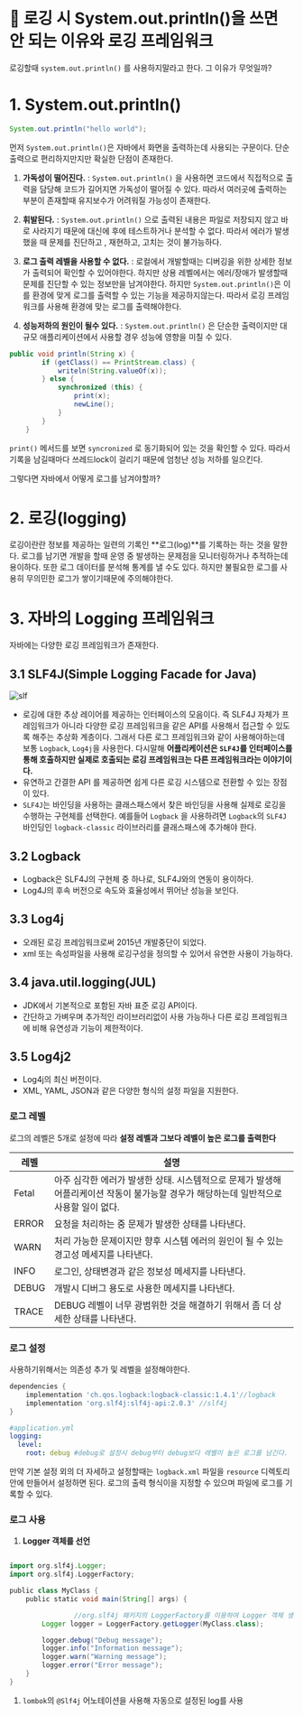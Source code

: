 
# 📌 로깅 시 System.out.println()을 쓰면 안 되는 이유와 로깅 프레임워크

로깅할때 `system.out.println()` 를 사용하지말라고 한다. 그 이유가 무엇일까?
# 1. System.out.println()

```java
System.out.println("hello world");
```

먼저 `System.out.println()`은 자바에서 화면을 출력하는데 사용되는 구문이다. 단순 출력으로 편리하지만지만 확실한 단점이 존재한다.

1. **가독성이 떨어진다.** : `System.out.println()` 을 사용하면 코드에서 직접적으로 출력을 담당해 코드가 길어지면 가독성이 떨어질 수 있다. 따라서 여러곳에 출력하는 부분이 존재할때 유지보수가 어려워질 가능성이 존재한다.

2. **휘발된다.** : `System.out.println()` 으로 출력된 내용은   파일로 저장되지 않고 바로 사라지기 때문에 대신에 후에 테스트하거나 분석할 수 없다. 따라서 에러가 발생했을 때 문제를 진단하고 , 재현하고, 고치는 것이 불가능하다.

3. **로그 출력 레벨을 사용할 수 없다.** : 로컬에서 개발할때는 디버깅을 위한 상세한 정보가 출력되어 확인할 수 있어야한다. 하지만 상용 레벨에서는 에러/장애가 발생할때 문제를 진단할 수 있는 정보만을 남겨야한다. 하지만  `System.out.println()`은 이를 환경에 맞게 로그를 출력할 수 있는 기능을 제공하지않는다. 따라서 로깅 프레임워크를 사용해 환경에 맞는 로그를 출력해야한다.

4. **성능저하의 원인이 될수 있다.** : 
`System.out.println()` 은 단순한 출력이지만 대규모 애플리케이션에서 사용할 경우 성능에 영향을 미칠 수 있다.

```java
public void println(String x) {
        if (getClass() == PrintStream.class) {
            writeln(String.valueOf(x));
        } else {
            synchronized (this) {
                print(x);
                newLine();
            }
        }
    }
```

`print()` 메서드를 보면  `syncronized` 로 동기화되어 있는 것을 확인할 수 있다. 따라서 기록을 남길때마다 쓰레드lock이 걸리기 때문에 엄청난 성능 저하를 일으킨다.

그렇다면 자바에서 어떻게 로그를 남겨야할까?

# 2. 로깅(logging)

로깅이란란 정보를 제공하는 일련의 기록인 **로그(log)**를 기록하는 하는 것을 말한다. 로그를 남기면 개발을 할때 운영 중 발생하는 문제점을 모니터링하거나 추적하는데 용이하다. 또한 로그 데이터를 분석해 통계를 낼 수도 있다. 하지만 불필요한 로그를 사용히 무의민한 로그가 쌓이기때문에 주의해야한다.

# 3. 자바의 Logging 프레임워크

자바에는 다양한 로깅 프레임워크가 존재한다.

## 3.1 SLF4J(Simple Logging Facade for Java)

![slf](https://github.com/princenim/TIL/assets/59499600/29c5011b-f46d-41de-a46c-ec0871d106c8)


- 로깅에 대한 추상 레이어를 제공하는 인터페이스의 모음이다. 즉 SLF4J 자체가 프레임워크가 아니라 다양한 로깅 프레임워크을 같은 API를 사용해서 접근할 수 있도록 해주는 추상화 계층이다. 그래서 다른 로그 프레임워크와 같이 사용해야하는데 보통 `Logback`, `Log4j`을 사용한다.  다시말해 **어플리케이션은 `SLF4J`를 인터페이스를 통해 호출하지만 실제로 호출되는 로깅 프레임워크는 다른 프레임워크라는 이야기이다.**
- 유연하고 간결한 API 를 제공하면 쉽게 다른 로깅 시스템으로 전환할 수 있는 장점이 있다.
- `SLF4J`는 바인딩을 사용하는 클래스패스에서 찾은 바인딩을 사용해 실제로 로깅을 수행하는 구현체를 선택한다. 예를들어 `Logback` 을 사용하려면 `Logback`의 `SLF4J` 바인딩인 `logback-classic` 라이브러리를 클래스패스에 추가해야 한다.

## 3.2 Logback

- Logback은 SLF4J의 구현체 중 하나로, SLF4J와의 연동이 용이하다.
- Log4J의 후속  버전으로 속도와 효율성에서 뛰어난 성능을 보인다.

## 3.3 Log4j

- 오래된 로깅 프레임워크로써 2015년 개발중단이 되었다.
- xml 또는 속성파일을 사용해 로깅구성을 정의할 수 있어서 유연한 사용이 가능하다.

## 3.4 java.util.logging(JUL)

- JDK에서 기본적으로 포함된 자바 표준 로깅 API이다.
- 간단하고 가벼우며 추가적인 라이브러리없이 사용 가능하나 다른 로깅 프레임워크에 비해 유연성과 기능이 제한적이다.

## 3.5 Log4j2

- Log4j의 최신 버전이다.
- XML, YAML, JSON과 같은 다양한 형식의 설정 파일을 지원한다.

### 로그 레벨

로그의 레벨은 5개로 설정에 따라 **설정 레벨과 그보다 레벨이 높은 로그를 출력한다**

| 레벨         | 설명 |
|------------| --- |
| Fetal      | 아주 심각한 에러가 발생한 상태. 시스템적으로 문제가 발생해 어플리케이션 작동이 불가능할 경우가 해당하는데 일반적으로 사용할 일이 없다.  |
| ERROR      | 요청을 처리하는 중 문제가 발생한 상태를 나타낸다.  |
| WARN       | 처리 가능한 문제이지만 향후 시스템 에러의 원인이 될 수 있는 경고성 메세지를 나타낸다.  |
| INFO       | 로그인, 상태변경과 같은 정보성 메세지를 나타낸다.  |
| DEBUG      | 개발시 디버그 용도로 사용한 메세지를 나타낸다.  |
| TRACE      | DEBUG 레벨이 너무 광범위한 것을 해결하기 위해서 좀 더 상세한 상태를 나타낸다.  |

### 로그 설정

사용하기위해서는 의존성 추가 및 레벨을 설정해야한다.

```groovy
dependencies {
    implementation 'ch.qos.logback:logback-classic:1.4.1'//logback
    implementation 'org.slf4j:slf4j-api:2.0.3' //slf4j
}
```

```yaml
#application.yml
logging:
  level:
    root: debug #debug로 설정시 debug부터 debug보다 레벨이 높은 로그를 남긴다. 
```

만약 기본 설정 외의 더 자세하고 설정할때는 `logback.xml` 파일을 `resource` 디렉토리안에 만들어서 설정하면 된다. 로그의 출력 형식이을 지정할 수 있으며 파일에 로그를 기록할 수 있다.

### 로그 사용

1. **Logger 객체를 선언**

```groovy

import org.slf4j.Logger;
import org.slf4j.LoggerFactory;

public class MyClass {
    public static void main(String[] args) {

				//org.slf4j 패키지의 LoggerFactory를 이용하여 Logger 객체 생성
        Logger logger = LoggerFactory.getLogger(MyClass.class); 

        logger.debug("Debug message");
        logger.info("Information message");
        logger.warn("Warning message");
        logger.error("Error message");
    }
}
```

1. `lombok`의 `@Slf4j` 어노테이션을 사용해 자동으로 설정된 log를 사용
